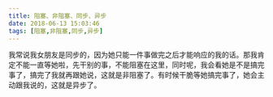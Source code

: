 ```yaml
---
title: 阻塞、非阻塞、同步、异步
date: 2018-06-13 15:03:46
tags: [阻塞,非阻塞,同步,异步]
---
```

我常说我女朋友是同步的，因为她只能一件事做完之后才能响应的我的话。那我肯定不能一直等她啦，先干别的事，不能阻塞在这里，同时呢，我会看她是不是搞完事了，搞完了我就再跟她说，这就是非阻塞了。有时候干脆等她搞完事了，她会主动跟我说的，这就是异步了。
